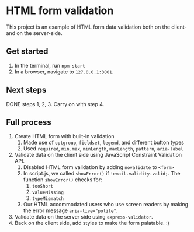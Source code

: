 # HTML form validation

This project is an example of HTML form data validation both on the client- and on the server-side.

## Get started
1. In the terminal, run `npm start`
2. In a browser, navigate to `127.0.0.1:3001`.

## Next steps
DONE steps 1, 2, 3.
Carry on with step 4.

## Full process
1. Create HTML form with built-in validation
   1. Made use of `optgroup`, `fieldset`, `legend`, and different button types
   2. Used `required`, `min`, `max`, `minLength`, `maxLength`, `pattern`, `aria-label`
2. Validate data on the client side using JavaScript Constraint Validation API.
   1. Disabled HTML form validation by adding `novalidate` to `<form>`
   2. In script.js, we called `showError()` if `!email.validity.valid;`. The function `showError()` checks for:
      1. `tooShort`
      2. `valueMissing`
      3. `typeMismatch`
   3. Our HTML accommodated users who use screen readers by making the error message `aria-live="polite"`.
3. Validate data on the server side using `express-validator`.
4. Back on the client side, add styles to make the form palatable. :)

